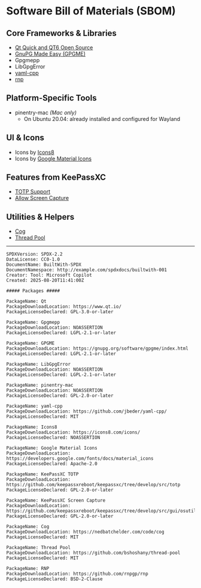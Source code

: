 # Software Bill of Materials (SBOM)

## Core Frameworks & Libraries
- [Qt Quick and QT6 Open Source](https://www.qt.io/)
- [GnuPG Made Easy (GPGME)](https://gnupg.org/software/gpgme/index.html)
- Gpgmepp
- LibGpgError
- [yaml-cpp](https://github.com/jbeder/yaml-cpp/)
- [rnp](https://github.com/rnpgp/rnp)

## Platform-Specific Tools
- pinentry-mac _(Mac only)_
  - On Ubuntu 20.04: already installed and configured for Wayland

## UI & Icons
- Icons by [Icons8](https://icons8.com/icons/)
- Icons by [Google Material Icons](https://developers.google.com/fonts/docs/material_icons)

## Features from KeePassXC
- [TOTP Support](https://github.com/keepassxreboot/keepassxc/tree/develop/src/totp)
- [Allow Screen Capture](https://github.com/keepassxreboot/keepassxc/tree/develop/src/gui/osutils)

## Utilities & Helpers
- [Cog](https://nedbatchelder.com/code/cog)
- [Thread Pool](https://github.com/bshoshany/thread-pool)

---

```Spdx
SPDXVersion: SPDX-2.2
DataLicense: CC0-1.0
DocumentName: BuiltWith-SPDX
DocumentNamespace: http://example.com/spdxdocs/builtwith-001
Creator: Tool: Microsoft Copilot
Created: 2025-08-20T11:41:00Z

##### Packages #####

PackageName: Qt
PackageDownloadLocation: https://www.qt.io/
PackageLicenseDeclared: GPL-3.0-or-later

PackageName: Gpgmepp
PackageDownloadLocation: NOASSERTION
PackageLicenseDeclared: LGPL-2.1-or-later

PackageName: GPGME
PackageDownloadLocation: https://gnupg.org/software/gpgme/index.html
PackageLicenseDeclared: LGPL-2.1-or-later

PackageName: LibGpgError
PackageDownloadLocation: NOASSERTION
PackageLicenseDeclared: LGPL-2.1-or-later

PackageName: pinentry-mac
PackageDownloadLocation: NOASSERTION
PackageLicenseDeclared: GPL-2.0-or-later

PackageName: yaml-cpp
PackageDownloadLocation: https://github.com/jbeder/yaml-cpp/
PackageLicenseDeclared: MIT

PackageName: Icons8
PackageDownloadLocation: https://icons8.com/icons/
PackageLicenseDeclared: NOASSERTION

PackageName: Google Material Icons
PackageDownloadLocation: https://developers.google.com/fonts/docs/material_icons
PackageLicenseDeclared: Apache-2.0

PackageName: KeePassXC TOTP
PackageDownloadLocation: https://github.com/keepassxreboot/keepassxc/tree/develop/src/totp
PackageLicenseDeclared: GPL-2.0-or-later

PackageName: KeePassXC Screen Capture
PackageDownloadLocation: https://github.com/keepassxreboot/keepassxc/tree/develop/src/gui/osutils
PackageLicenseDeclared: GPL-2.0-or-later

PackageName: Cog
PackageDownloadLocation: https://nedbatchelder.com/code/cog
PackageLicenseDeclared: MIT

PackageName: Thread Pool
PackageDownloadLocation: https://github.com/bshoshany/thread-pool
PackageLicenseDeclared: MIT

PackageName: RNP
PackageDownloadLocation: https://github.com/rnpgp/rnp
PackageLicenseDeclared: BSD-2-Clause
```